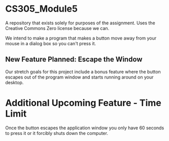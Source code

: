 # CS305_Module5
A repository that exists solely for purposes of the assignment.
Uses the Creative Commons Zero license because we can.

We intend to make a program that makes a button move away from your mouse in a dialog box so you can't press it.

## New Feature Planned: Escape the Window
Our stretch goals for this project include a bonus feature where the button escapes out of the program window and starts running around on your desktop.

# Additional Upcoming Feature - Time Limit
Once the button escapes the application window you only have 60 seconds to press it or it forcibly shuts down the computer. 

